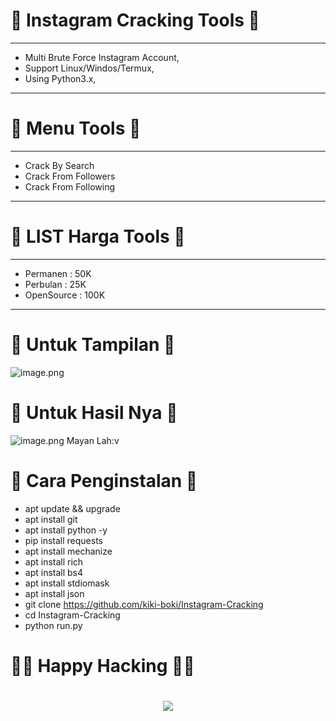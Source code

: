 # 🔰 Instagram Cracking Tools 🔰
_________________________________________
* Multi Brute Force Instagram Account,
* Support Linux/Windos/Termux,
* Using Python3.x,
_______________________________________
# 🔰 Menu Tools 🔰
_________________________________
* Crack By Search
* Crack From Followers
* Crack From Following
__________________________________
# 🔰 LIST Harga Tools 🔰
________________________________________
- Permanen   : 50K
- Perbulan   : 25K
- OpenSource : 100K
________________________________________
# 🔰 Untuk Tampilan 🔰
![image.png](https://i.postimg.cc/MGnxXFLK/2022-11-02-1.png)
# 🔰 Untuk Hasil Nya 🔰
![image.png](https://i.postimg.cc/nrV6pFsH/2022-10-22-6.png)
Mayan Lah:v
# 🔰 Cara Penginstalan 🔰
* apt update && upgrade
* apt install git
* apt install python -y
* pip install requests
* apt install mechanize
* apt install rich
* apt install bs4
* apt install stdiomask
* apt install json
* git clone https://github.com/kiki-boki/Instagram-Cracking
* cd Instagram-Cracking
* python run.py
#  👨‍💻 Happy Hacking 👨‍💻



</p>
<h1 align="center"><img src="https://github.com/mitul3737/mitul3737/blob/main/mituls code.gif"
